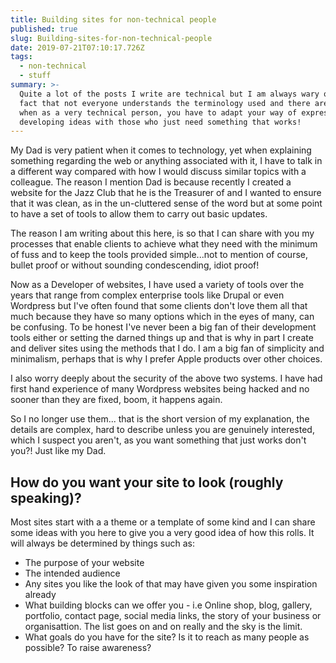 ```yaml
---
title: Building sites for non-technical people
published: true
slug: Building-sites-for-non-technical-people
date: 2019-07-21T07:10:17.726Z
tags:
  - non-technical
  - stuff
summary: >-
  Quite a lot of the posts I write are technical but I am always wary of the
  fact that not everyone understands the terminology used and there are times
  when as a very technical person, you have to adapt your way of expressing or
  developing ideas with those who just need something that works!
---
```

My Dad is very patient when it comes to technology, yet when explaining something regarding the web or anything associated with it, I have to talk in a different way compared with how I would discuss similar topics with a colleague. The reason I mention Dad is because recently I created a website for the Jazz Club that he is the Treasurer of and I wanted to ensure that it was clean, as in the un-cluttered sense of the word but at some point to have a set of tools to allow them to carry out basic updates.

The reason I am writing about this here, is so that I can share with you my processes that enable clients to achieve what they need with the minimum of fuss and to keep the tools provided simple...not to mention of course, bullet proof or without sounding condescending, idiot proof!

Now as a Developer of websites, I have used a variety of tools over the years that range from complex enterprise tools like Drupal or even Wordpress but I've often found that some clients don't love them all that much because they have so many options which in the eyes of many, can be confusing. To be honest I've never been a big fan of their development tools either or setting the darned things up and that is why in part I create and deliver sites using the methods that I do. I am a big fan of simplicity and minimalism, perhaps that is why I prefer Apple products over other choices.

I also worry deeply about the security of the above two systems. I have had first hand experience of many Wordpress websites being hacked and no sooner than they are fixed, boom, it happens again.

So I no longer use them... that is the short version of my explanation, the details are complex, hard to describe unless you are genuinely interested, which I suspect you aren't, as you want something that just works don't you?! Just like my Dad.

## How do you want your site to look (roughly speaking)?

Most sites start with a a theme or a template of some kind and I can share some ideas with you here to give you a very good idea of how this rolls. It will always be determined by things such as:

* The purpose of your website
* The intended audience
* Any sites you like the look of that may have given you some inspiration already
* What building blocks can we offer you - i.e Online shop, blog, gallery, portfolio, contact page, social media links, the story of your business or organisattion. The list goes on and on really and the sky is the limit.
* What goals do you have for the site? Is it to reach as many people as possible? To raise awareness?
